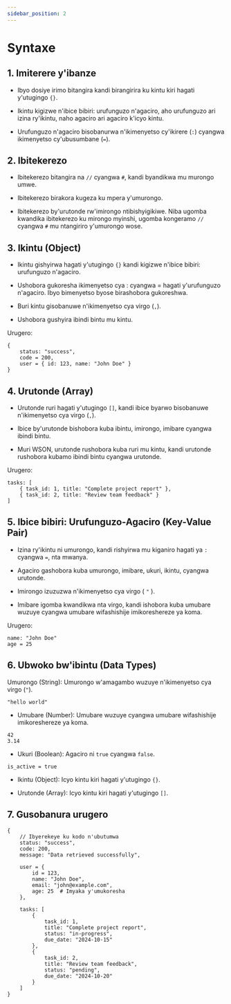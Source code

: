 ```yaml
---
sidebar_position: 2
---
```


# Syntaxe

## 1. Imiterere y'ibanze
* Ibyo dosiye irimo bitangira kandi birangirira ku kintu kiri hagati y'utugingo `{}`.

* Ikintu kigizwe n'ibice bibiri: urufunguzo n'agaciro, aho urufunguzo ari izina ry'ikintu, naho agaciro ari agaciro k'icyo kintu.

* Urufunguzo n'agaciro bisobanurwa n'ikimenyetso cy'ikirere (`:`) cyangwa ikimenyetso cy'ubusumbane (`=`).

## 2. Ibitekerezo
* Ibitekerezo bitangira na `//` cyangwa `#`, kandi byandikwa mu murongo umwe.

* Ibitekerezo birakora kugeza ku mpera y'umurongo.

* Ibitekerezo by'urutonde rw'imirongo ntibishyigikiwe. Niba ugomba kwandika ibitekerezo ku mirongo myinshi, ugomba kongeramo `//` cyangwa `#` mu ntangiriro y'umurongo wose.

## 3. Ikintu (Object)
* Ikintu gishyirwa hagati y'utugingo `{}` kandi kigizwe n'ibice bibiri: urufunguzo n'agaciro.

* Ushobora gukoresha ikimenyetso cya : cyangwa = hagati y'urufunguzo n'agaciro. Ibyo bimenyetso byose birashobora gukoreshwa.

* Buri kintu gisobanuwe n'ikimenyetso cya virgo (`,`).

* Ushobora gushyira ibindi bintu mu kintu.

Urugero:

```
{
    status: "success",
    code = 200,
    user = { id: 123, name: "John Doe" }
}
```

## 4. Urutonde (Array)
* Urutonde ruri hagati y'utugingo `[]`, kandi ibice byarwo bisobanuwe n'ikimenyetso cya virgo (`,`).

* Ibice by'urutonde bishobora kuba ibintu, imirongo, imibare cyangwa ibindi bintu.

* Muri WSON, urutonde rushobora kuba ruri mu kintu, kandi urutonde rushobora kubamo ibindi bintu cyangwa urutonde.

Urugero:

```
tasks: [
    { task_id: 1, title: "Complete project report" },
    { task_id: 2, title: "Review team feedback" }
]
```

## 5. Ibice bibiri: Urufunguzo-Agaciro (Key-Value Pair)
* Izina ry'ikintu ni umurongo, kandi rishyirwa mu kiganiro hagati ya `:` cyangwa `=`, nta mwanya.

* Agaciro gashobora kuba umurongo, imibare, ukuri, ikintu, cyangwa urutonde.

* Imirongo izuzuzwa n'ikimenyetso cya virgo ( `"` ).

* Imibare igomba kwandikwa nta virgo, kandi ishobora kuba umubare wuzuye cyangwa umubare wifashishije imikoreshereze ya koma.

Urugero:

```
name: "John Doe"
age = 25
```

## 6. Ubwoko bw'ibintu (Data Types)
Umurongo (String): Umurongo w'amagambo wuzuye n'ikimenyetso cya virgo (`"`).

```
"hello world"
```

- Umubare (Number): Umubare wuzuye cyangwa umubare wifashishije imikoreshereze ya koma.

```
42
3.14
```

- Ukuri (Boolean): Agaciro ni `true` cyangwa `false`.

```
is_active = true
```

* Ikintu (Object): Icyo kintu kiri hagati y'utugingo `{}`.

* Urutonde (Array): Icyo kintu kiri hagati y'utugingo `[]`.

## 7. Gusobanura urugero

```ws
{
    // Ibyerekeye ku kodo n'ubutumwa
    status: "success",
    code: 200,
    message: "Data retrieved successfully",

    user = {
        id = 123,
        name: "John Doe",
        email: "john@example.com",
        age: 25  # Imyaka y'umukoresha
    },

    tasks: [
        {
            task_id: 1,
            title: "Complete project report",
            status: "in-progress",
            due_date: "2024-10-15"
        },
        {
            task_id: 2,
            title: "Review team feedback",
            status: "pending",
            due_date: "2024-10-20"
        }
    ]
}
```